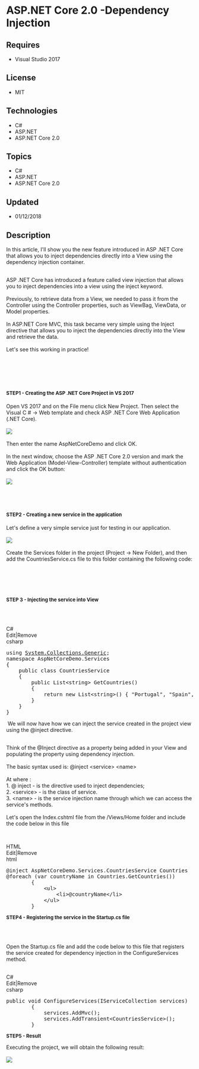 # ASP.NET Core 2.0 -Dependency Injection
## Requires
- Visual Studio 2017
## License
- MIT
## Technologies
- C#
- ASP.NET
- ASP.NET Core 2.0
## Topics
- C#
- ASP.NET
- ASP.NET Core 2.0
## Updated
- 01/12/2018
## Description

<p class="post-name">In this article, I'll show you the new feature introduced in ASP .NET Core that allows you to inject dependencies directly into a View using the dependency injection container.</p>
<p class="post-content x_user-defined-markup"><br>
ASP .NET Core has introduced a feature called view injection that allows you to inject dependencies into a view using the inject keyword.<br>
<br>
Previously, to retrieve data from a View, we needed to pass it from the Controller using the Controller properties, such as ViewBag, ViewData, or Model properties.<br>
<br>
In ASP.NET Core MVC, this task became very simple using the Inject directive that allows you to inject the dependencies directly into the View and retrieve the data.<br>
<br>
Let's see this working in practice!</p>
<p class="post-content x_user-defined-markup">&nbsp;</p>
<p class="post-content x_user-defined-markup">&nbsp;</p>
<h1><span><span style="font-size:small"><strong>STEP1 - Creating the ASP .NET Core Project in VS 2017</strong></span><br>
</span></h1>
<p>Open VS 2017 and on the File menu click New Project. Then select the Visual C # -&gt; Web template and check ASP .NET Core Web Application (.NET Core).&nbsp;<br>
<br>
<a href="http://social.technet.microsoft.com/wiki/cfs-file.ashx/__key/communityserver-wikis-components-files/00-00-00-00-05/2260.Image1.png"><img src="https://social.technet.microsoft.com/wiki/resized-image.ashx/__size/550x0/__key/communityserver-wikis-components-files/00-00-00-00-05/2260.Image1.png" alt=" "></a><br>
<br>
Then enter the name AspNetCoreDemo and click OK.<br>
<br>
In the next window, choose the ASP .NET Core 2.0 version and mark the Web Application (Model-View-Controller) template without authentication and click the OK button:<br>
<br>
<a href="http://social.technet.microsoft.com/wiki/cfs-file.ashx/__key/communityserver-wikis-components-files/00-00-00-00-05/0451.Image2.png"><img src="https://social.technet.microsoft.com/wiki/resized-image.ashx/__size/550x0/__key/communityserver-wikis-components-files/00-00-00-00-05/0451.Image2.png" alt=" "></a><br>
<br>
<strong>&nbsp;</strong></p>
<h1><strong><span style="font-size:small">STEP2 - Creating a new service in the application</span></strong></h1>
<strong></strong>Let's define a very simple service just for testing in our application.<br>
<br>
<a href="http://social.technet.microsoft.com/wiki/cfs-file.ashx/__key/communityserver-wikis-components-files/00-00-00-00-05/3250.Image3.png"><img src="https://social.technet.microsoft.com/wiki/resized-image.ashx/__size/550x0/__key/communityserver-wikis-components-files/00-00-00-00-05/3250.Image3.png" alt=" "></a><br>
<br>
Create the Services folder in the project (Project -&gt; New Folder), and then add the CountriesService.cs file to this folder containing the following code:<br>
<br>
<p>&nbsp;</p>
<p>&nbsp;</p>
<h1 style="display:inline!important"><span style="font-size:small">STEP 3 - Injecting the service into View</span></h1>
<div class="reCodeBlock">
<div><strong>&nbsp;</strong></div>
</div>
<p class="post-content x_user-defined-markup">&nbsp;</p>
<div class="scriptcode">
<div class="pluginEditHolder" pluginCommand="mceScriptCode">
<div class="title"><span>C#</span></div>
<div class="pluginLinkHolder"><span class="pluginEditHolderLink">Edit</span>|<span class="pluginRemoveHolderLink">Remove</span></div>
<span class="hidden">csharp</span>

<div class="preview">
<pre class="js">using&nbsp;<a class="libraryLink" href="https://msdn.microsoft.com/en-US/library/System.Collections.Generic.aspx" target="_blank" title="Auto generated link to System.Collections.Generic">System.Collections.Generic</a>;&nbsp;
namespace&nbsp;AspNetCoreDemo.Services&nbsp;
<span class="js__brace">{</span>&nbsp;
&nbsp;&nbsp;&nbsp;&nbsp;public&nbsp;class&nbsp;CountriesService&nbsp;
&nbsp;&nbsp;&nbsp;&nbsp;<span class="js__brace">{</span>&nbsp;
&nbsp;&nbsp;&nbsp;&nbsp;&nbsp;&nbsp;&nbsp;&nbsp;public&nbsp;List&lt;string&gt;&nbsp;GetCountries()&nbsp;
&nbsp;&nbsp;&nbsp;&nbsp;&nbsp;&nbsp;&nbsp;&nbsp;<span class="js__brace">{</span>&nbsp;
&nbsp;&nbsp;&nbsp;&nbsp;&nbsp;&nbsp;&nbsp;&nbsp;&nbsp;&nbsp;&nbsp;&nbsp;<span class="js__statement">return</span>&nbsp;<span class="js__operator">new</span>&nbsp;List&lt;string&gt;()&nbsp;<span class="js__brace">{</span>&nbsp;<span class="js__string">&quot;Portugal&quot;</span>,&nbsp;<span class="js__string">&quot;Spain&quot;</span>,&nbsp;<span class="js__string">&quot;France&quot;</span>&nbsp;<span class="js__brace">}</span>;&nbsp;
&nbsp;&nbsp;&nbsp;&nbsp;&nbsp;&nbsp;&nbsp;&nbsp;<span class="js__brace">}</span>&nbsp;
&nbsp;&nbsp;&nbsp;&nbsp;<span class="js__brace">}</span>&nbsp;
<span class="js__brace">}</span>&nbsp;
</pre>
</div>
</div>
</div>
<div class="endscriptcode">&nbsp;We will now have how we can inject the service created in the project view using the @inject directive.</div>
<p><br>
Think of the @Inject directive as a property being added in your View and populating the property using dependency injection.<br>
<br>
The basic syntax used is: @inject &lt;service&gt; &lt;name&gt;<br>
<br>
At where :<br>
1. @ inject - is the directive used to inject dependencies;<br>
2. &lt;service&gt; - is the class of service.<br>
3. &lt;name&gt; - is the service injection name through which we can access the service's methods.<br>
<br>
Let's open the Index.cshtml file from the /Views/Home folder and include the code below in this file</p>
<p>&nbsp;</p>
<div class="scriptcode">
<div class="pluginEditHolder" pluginCommand="mceScriptCode">
<div class="title"><span>HTML</span></div>
<div class="pluginLinkHolder"><span class="pluginEditHolderLink">Edit</span>|<span class="pluginRemoveHolderLink">Remove</span></div>
<span class="hidden">html</span>

<div class="preview">
<pre class="js">@inject&nbsp;AspNetCoreDemo.Services.CountriesService&nbsp;Countries&nbsp;
@foreach&nbsp;(<span class="js__statement">var</span>&nbsp;countryName&nbsp;<span class="js__operator">in</span>&nbsp;Countries.GetCountries())&nbsp;
&nbsp;&nbsp;&nbsp;&nbsp;&nbsp;&nbsp;&nbsp;&nbsp;<span class="js__brace">{</span>&nbsp;
&nbsp;&nbsp;&nbsp;&nbsp;&nbsp;&nbsp;&nbsp;&nbsp;&nbsp;&nbsp;&nbsp;&nbsp;&lt;ul&gt;&nbsp;
&nbsp;&nbsp;&nbsp;&nbsp;&nbsp;&nbsp;&nbsp;&nbsp;&nbsp;&nbsp;&nbsp;&nbsp;&nbsp;&nbsp;&nbsp;&nbsp;&lt;li&gt;@countryName&lt;/li&gt;&nbsp;
&nbsp;&nbsp;&nbsp;&nbsp;&nbsp;&nbsp;&nbsp;&nbsp;&nbsp;&nbsp;&nbsp;&nbsp;&lt;/ul&gt;&nbsp;
&nbsp;&nbsp;&nbsp;&nbsp;&nbsp;&nbsp;&nbsp;&nbsp;<span class="js__brace">}</span></pre>
</div>
</div>
</div>
<div class="endscriptcode"><strong style="font-size:small">STEP4 - Registering the service in the Startup.cs file</strong></div>
<p>&nbsp;</p>
<p><br>
Open the Startup.cs file and add the code below to this file that registers the service created for dependency injection in the ConfigureServices method.<br>
<br>
</p>
<div class="reCodeBlock">
<div>
<div class="scriptcode">
<div class="pluginEditHolder" pluginCommand="mceScriptCode">
<div class="title"><span>C#</span></div>
<div class="pluginLinkHolder"><span class="pluginEditHolderLink">Edit</span>|<span class="pluginRemoveHolderLink">Remove</span></div>
<span class="hidden">csharp</span>

<div class="preview">
<pre class="js">public&nbsp;<span class="js__operator">void</span>&nbsp;ConfigureServices(IServiceCollection&nbsp;services)&nbsp;
&nbsp;&nbsp;&nbsp;&nbsp;&nbsp;&nbsp;&nbsp;&nbsp;<span class="js__brace">{</span>&nbsp;
&nbsp;&nbsp;&nbsp;&nbsp;&nbsp;&nbsp;&nbsp;&nbsp;&nbsp;&nbsp;&nbsp;&nbsp;services.AddMvc();&nbsp;
&nbsp;&nbsp;&nbsp;&nbsp;&nbsp;&nbsp;&nbsp;&nbsp;&nbsp;&nbsp;&nbsp;&nbsp;services.AddTransient&lt;CountriesService&gt;();&nbsp;
&nbsp;&nbsp;&nbsp;&nbsp;&nbsp;&nbsp;&nbsp;&nbsp;<span class="js__brace">}</span></pre>
</div>
</div>
</div>
<div class="endscriptcode"><strong style="font-size:small">STEP5 - Result</strong></div>
</div>
</div>
<p>Executing the project, we will obtain the following result:<br>
<br>
<a href="http://social.technet.microsoft.com/wiki/cfs-file.ashx/__key/communityserver-wikis-components-files/00-00-00-00-05/0451.Image4.png"><img src="https://social.technet.microsoft.com/wiki/resized-image.ashx/__size/550x0/__key/communityserver-wikis-components-files/00-00-00-00-05/0451.Image4.png" alt=" "></a></p>
<p>&nbsp;</p>

